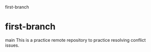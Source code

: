  first-branch
# first-branch
 
 
  main
This is a practice remote repository to practice resolving conflict issues.
